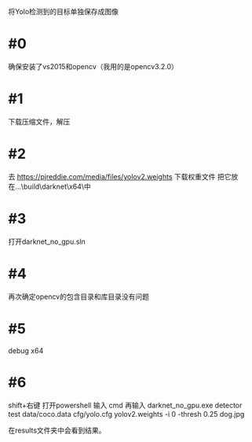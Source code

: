 将Yolo检测到的目标单独保存成图像

#0
==

确保安装了vs2015和opencv（我用的是opencv3.2.0）

#1
==

下载压缩文件，解压

#2
==

去 https://pjreddie.com/media/files/yolov2.weights 下载权重文件
把它放在...\build\darknet\x64\中

#3
==

打开darknet_no_gpu.sln

#4
==

再次确定opencv的包含目录和库目录没有问题

#5
==

debug x64

#6
==

shift+右键  打开powershell
输入 cmd
再输入 darknet_no_gpu.exe detector test data/coco.data cfg/yolo.cfg yolov2.weights -i 0 -thresh 0.25 dog.jpg

在results文件夹中会看到结果。
